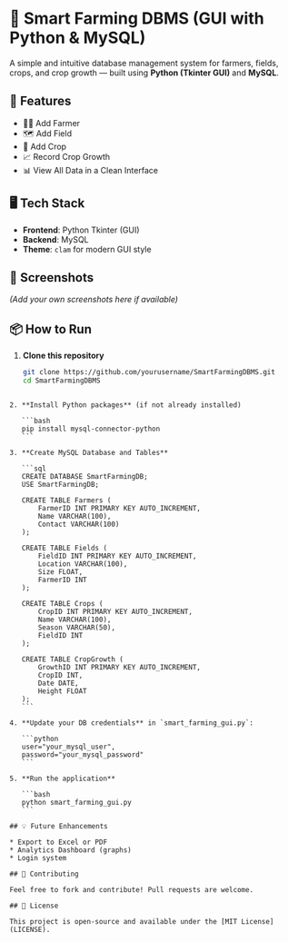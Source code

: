 # 🌾 Smart Farming DBMS (GUI with Python & MySQL)

A simple and intuitive database management system for farmers, fields, crops, and crop growth — built using **Python (Tkinter GUI)** and **MySQL**.

## 🧰 Features

- 👨‍🌾 Add Farmer
- 🗺️ Add Field
- 🌱 Add Crop
- 📈 Record Crop Growth
- 📊 View All Data in a Clean Interface

## 🖥️ Tech Stack

- **Frontend**: Python Tkinter (GUI)
- **Backend**: MySQL
- **Theme**: `clam` for modern GUI style

## 📸 Screenshots

*(Add your own screenshots here if available)*

## 📦 How to Run

1. **Clone this repository**
   ```bash
   git clone https://github.com/yourusername/SmartFarmingDBMS.git
   cd SmartFarmingDBMS
````

2. **Install Python packages** (if not already installed)

   ```bash
   pip install mysql-connector-python
   ```

3. **Create MySQL Database and Tables**

   ```sql
   CREATE DATABASE SmartFarmingDB;
   USE SmartFarmingDB;

   CREATE TABLE Farmers (
       FarmerID INT PRIMARY KEY AUTO_INCREMENT,
       Name VARCHAR(100),
       Contact VARCHAR(100)
   );

   CREATE TABLE Fields (
       FieldID INT PRIMARY KEY AUTO_INCREMENT,
       Location VARCHAR(100),
       Size FLOAT,
       FarmerID INT
   );

   CREATE TABLE Crops (
       CropID INT PRIMARY KEY AUTO_INCREMENT,
       Name VARCHAR(100),
       Season VARCHAR(50),
       FieldID INT
   );

   CREATE TABLE CropGrowth (
       GrowthID INT PRIMARY KEY AUTO_INCREMENT,
       CropID INT,
       Date DATE,
       Height FLOAT
   );
   ```

4. **Update your DB credentials** in `smart_farming_gui.py`:

   ```python
   user="your_mysql_user",
   password="your_mysql_password"
   ```

5. **Run the application**

   ```bash
   python smart_farming_gui.py
   ```

## 💡 Future Enhancements

* Export to Excel or PDF
* Analytics Dashboard (graphs)
* Login system

## 🤝 Contributing

Feel free to fork and contribute! Pull requests are welcome.

## 📜 License

This project is open-source and available under the [MIT License](LICENSE).
